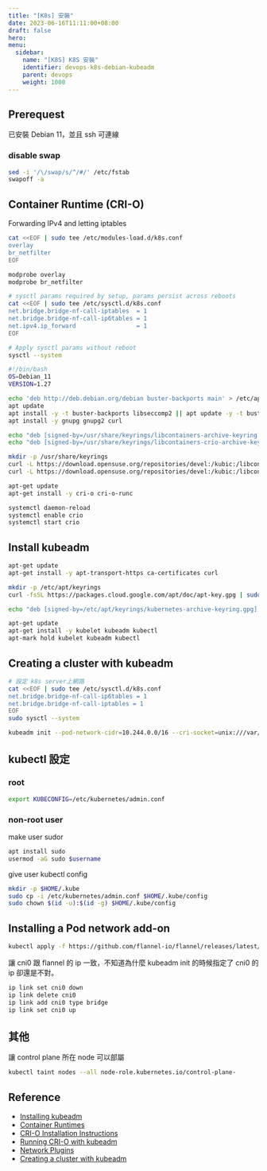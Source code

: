 ```yaml
---
title: "[K8s] 安裝"
date: 2023-06-16T11:11:00+08:00
draft: false
hero: 
menu:
  sidebar:
    name: "[K8S] K8S 安裝"
    identifier: devops-k8s-debian-kubeadm
    parent: devops
    weight: 1000
---
```

## Prerequest
已安裝 Debian 11，並且 ssh 可連線



### disable swap 
```bash
sed -i '/\/swap/s/^/#/' /etc/fstab
swapoff -a
```


## Container Runtime (CRI-O)
Forwarding IPv4 and letting iptables
```bash
cat <<EOF | sudo tee /etc/modules-load.d/k8s.conf
overlay
br_netfilter
EOF

modprobe overlay
modprobe br_netfilter

# sysctl params required by setup, params persist across reboots
cat <<EOF | sudo tee /etc/sysctl.d/k8s.conf
net.bridge.bridge-nf-call-iptables  = 1
net.bridge.bridge-nf-call-ip6tables = 1
net.ipv4.ip_forward                 = 1
EOF

# Apply sysctl params without reboot
sysctl --system
```

```bash
#!/bin/bash
OS=Debian_11
VERSION=1.27

echo 'deb http://deb.debian.org/debian buster-backports main' > /etc/apt/sources.list.d/backports.list
apt update
apt install -y -t buster-backports libseccomp2 || apt update -y -t buster-backports libseccomp2
apt install -y gnupg gnupg2 curl

echo "deb [signed-by=/usr/share/keyrings/libcontainers-archive-keyring.gpg] https://download.opensuse.org/repositories/devel:/kubic:/libcontainers:/stable/$OS/ /" > /etc/apt/sources.list.d/devel:kubic:libcontainers:stable.list
echo "deb [signed-by=/usr/share/keyrings/libcontainers-crio-archive-keyring.gpg] https://download.opensuse.org/repositories/devel:/kubic:/libcontainers:/stable:/cri-o:/$VERSION/$OS/ /" > /etc/apt/sources.list.d/devel:kubic:libcontainers:stable:cri-o:$VERSION.list

mkdir -p /usr/share/keyrings
curl -L https://download.opensuse.org/repositories/devel:/kubic:/libcontainers:/stable/$OS/Release.key | gpg --dearmor -o /usr/share/keyrings/libcontainers-archive-keyring.gpg
curl -L https://download.opensuse.org/repositories/devel:/kubic:/libcontainers:/stable:/cri-o:/$VERSION/$OS/Release.key | gpg --dearmor -o /usr/share/keyrings/libcontainers-crio-archive-keyring.gpg

apt-get update
apt-get install -y cri-o cri-o-runc

systemctl daemon-reload
systemctl enable crio
systemctl start crio
```

## Install kubeadm
```bash
apt-get update
apt-get install -y apt-transport-https ca-certificates curl

mkdir -p /etc/apt/keyrings
curl -fsSL https://packages.cloud.google.com/apt/doc/apt-key.gpg | sudo gpg --dearmor -o /etc/apt/keyrings/kubernetes-archive-keyring.gpg

echo "deb [signed-by=/etc/apt/keyrings/kubernetes-archive-keyring.gpg] https://apt.kubernetes.io/ kubernetes-xenial main" | sudo tee /etc/apt/sources.list.d/kubernetes.list

apt-get update
apt-get install -y kubelet kubeadm kubectl
apt-mark hold kubelet kubeadm kubectl
```

## Creating a cluster with kubeadm
```bash
# 設定 k8s server上網路
cat <<EOF | sudo tee /etc/sysctl.d/k8s.conf
net.bridge.bridge-nf-call-ip6tables = 1
net.bridge.bridge-nf-call-iptables = 1
EOF
sudo sysctl --system

kubeadm init --pod-network-cidr=10.244.0.0/16 --cri-socket=unix:///var/run/crio/crio.sock
```

## kubectl 設定
### root
```bash
export KUBECONFIG=/etc/kubernetes/admin.conf
```
### non-root user
make user sudor
```bash
apt install sudo
usermod -aG sudo $username
```
give user kubectl config
```bash
mkdir -p $HOME/.kube
sudo cp -i /etc/kubernetes/admin.conf $HOME/.kube/config
sudo chown $(id -u):$(id -g) $HOME/.kube/config
```

## Installing a Pod network add-on
```bash
kubectl apply -f https://github.com/flannel-io/flannel/releases/latest/download/kube-flannel.yml
```
讓 cni0 跟 flannel 的 ip 一致，不知道為什麼 kubeadm init 的時候指定了 cni0 的 ip 卻還是不對。
```bash
ip link set cni0 down
ip link delete cni0
ip link add cni0 type bridge
ip link set cni0 up
```
## 其他
讓 control plane 所在 node 可以部屬
```bash
kubectl taint nodes --all node-role.kubernetes.io/control-plane-
```
## Reference
- [Installing kubeadm](https://kubernetes.io/docs/setup/production-environment/tools/kubeadm/install-kubeadm/)
- [Container Runtimes](https://kubernetes.io/docs/setup/production-environment/container-runtimes/)
- [CRI-O Installation Instructions](https://github.com/cri-o/cri-o/blob/main/install.md)
- [Running CRI-O with kubeadm](https://github.com/cri-o/cri-o/blob/main/tutorials/kubeadm.md)
- [Network Plugins](https://kubernetes.io/docs/concepts/extend-kubernetes/compute-storage-net/network-plugins/)
- [Creating a cluster with kubeadm](https://kubernetes.io/docs/setup/production-environment/tools/kubeadm/create-cluster-kubeadm/)